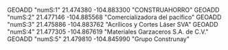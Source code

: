 GEOADD "numS:1" 21.474380 -104.883300 "CONSTRUAHORRO"
GEOADD "numS:2" 21.477146 -104.885568 "Comercializadora del pacífico"
GEOADD "numS:3" 21.475886 -104.883762 "Acrílicos y Cortes Láser SVA"
GEOADD "numS:4" 21.477305 -104.867619 "Materiales Garzaceros S.A. de C.V."
GEOADD "numS:5" 21.479810 -104.845990 "Grupo Construnay"